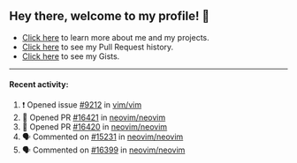 ## Hey there, welcome to my profile! 👋

- [Click here](https://seandewar.github.io/) to learn more about me and my projects.
- [Click here](https://github.com/search?p=1&q=author%3Aseandewar+is%3Apr) to see my Pull Request history.
- [Click here](https://gist.github.com/seandewar) to see my Gists.

---

#### Recent activity:

<!--START_SECTION:activity-->
1. ❗️ Opened issue [#9212](https://github.com/vim/vim/issues/9212) in [vim/vim](https://github.com/vim/vim)
2. 💪 Opened PR [#16421](https://github.com/neovim/neovim/pull/16421) in [neovim/neovim](https://github.com/neovim/neovim)
3. 💪 Opened PR [#16420](https://github.com/neovim/neovim/pull/16420) in [neovim/neovim](https://github.com/neovim/neovim)
4. 🗣 Commented on [#15231](https://github.com/neovim/neovim/issues/15231) in [neovim/neovim](https://github.com/neovim/neovim)
5. 🗣 Commented on [#16399](https://github.com/neovim/neovim/issues/16399) in [neovim/neovim](https://github.com/neovim/neovim)
<!--END_SECTION:activity-->
